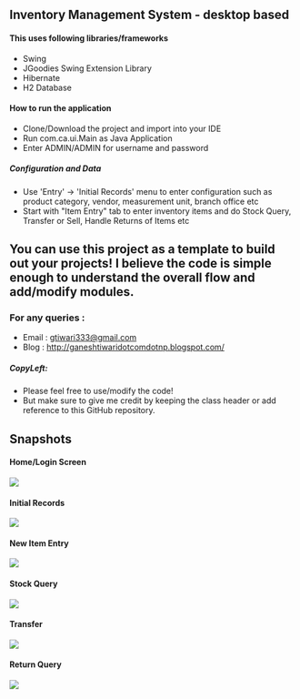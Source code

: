 ## Inventory Management System - desktop based 

#### This uses following libraries/frameworks
- Swing 
- JGoodies Swing Extension Library
- Hibernate 
- H2 Database 

#### How to run the application
- Clone/Download the project and import into your IDE
- Run com.ca.ui.Main as Java Application
- Enter ADMIN/ADMIN for username and password

##### Configuration and Data
- Use 'Entry' -> 'Initial Records' menu to enter configuration such as  product category, vendor, measurement unit, branch office etc
- Start with "Item Entry" tab to enter inventory items and do Stock Query, Transfer or Sell, Handle Returns of Items etc

## You can use this project as a template to build out your projects! I believe the code is simple enough to understand the overall flow and add/modify modules.

### For any queries :
- Email : gtiwari333@gmail.com
- Blog : http://ganeshtiwaridotcomdotnp.blogspot.com/ 


##### CopyLeft:
- Please feel free to use/modify the code! 
- But make sure to give me credit by keeping the class header or add reference to this GitHub repository.
  

## Snapshots

#### Home/Login Screen
![](snapshots/home-login.png)


####   Initial Records
![](snapshots/initial-records.png)


####   New Item Entry
![](snapshots/new-item.png)


####   Stock Query
![](snapshots/stock-query.png)


####   Transfer
![](snapshots/transfer.png)


####   Return Query
![](snapshots/return-query.png)

